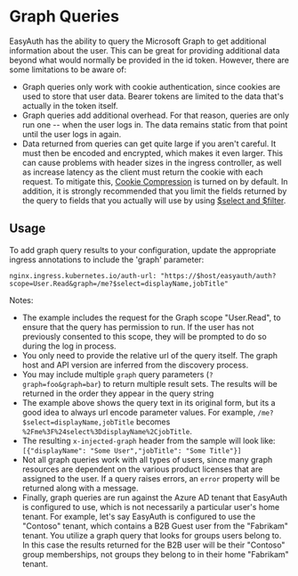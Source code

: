 # Graph Queries
EasyAuth has the ability to query the Microsoft Graph to get additional information about the user.  This can be great for providing additional data beyond what would normally be provided in the id token.  However, there are some limitations to be aware of:
-   Graph queries only work with cookie authentication, since cookies are used to store that user data.  Bearer tokens are limited to the data that's actually in the token itself.
-   Graph queries add additional overhead.  For that reason, queries are only run one -- when the user logs in.  The data remains static from that point until the user logs in again.
-   Data returned from queries can get quite large if you aren't careful.  It must then be encoded and encrypted, which makes it even larger.  This can cause problems with header sizes in the ingress controller, as well as increase latency as the client must return the cookie with each request.  To mitigate this, [Cookie Compression](configuration.md#compressCookieClaims) is turned on by default.  In addition, it is strongly recommended that you limit the fields returned by the query to fields that you actually will use by using [$select and $filter](https://docs.microsoft.com/en-us/graph/query-parameters).

## Usage
To add graph query results to your configuration, update the appropriate ingress annotations to include the 'graph' parameter:
```
nginx.ingress.kubernetes.io/auth-url: "https://$host/easyauth/auth?scope=User.Read&graph=/me?$select=displayName,jobTitle"
```
Notes:
-   The example includes the request for the Graph scope "User.Read", to ensure that the query has permission to run.  If the user has not previously consented to this scope, they will be prompted to do so during the log in process.
-   You only need to provide the relative url of the query itself.  The graph host and API version are inferred from the discovery process.
-   You may include multiple `graph` query parameters (`?graph=foo&graph=bar`) to return multiple result sets.  The results will be returned in the order they appear in the query string
-   The example above shows the query text in its original form, but its a good idea to always url encode parameter values.  For example, `/me?$select=displayName,jobTitle` becomes `%2Fme%3F%24select%3DdisplayName%2CjobTitle`.
-   The resulting `x-injected-graph` header from the sample will look like: `[{"displayName": "Some User","jobTitle": "Some Title"}]`
-   Not all graph queries work with all types of users, since many graph resources are dependent on the various product licenses that are assigned to the user.  If a query raises errors, an `error` property will be returned along with a message.
-   Finally, graph queries are run against the Azure AD tenant that EasyAuth is configured to use, which is not necessarily a particular user's home tenant.  For example, let's say EasyAuth is configured to use the "Contoso" tenant, which contains a B2B Guest user from the "Fabrikam" tenant. You utilize a graph query that looks for groups users belong to. In this case the results returned for the B2B user will be their "Contoso" group memberships, not groups they belong to in their home "Fabrikam" tenant.